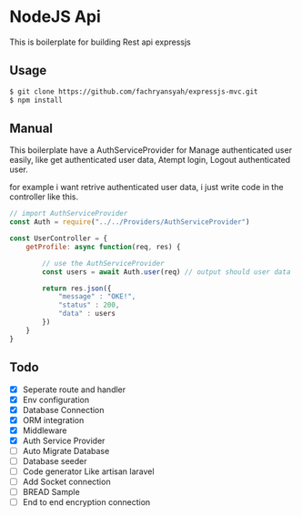 # NodeJS Api
This is boilerplate for building Rest api expressjs

## Usage
``` bash
$ git clone https://github.com/fachryansyah/expressjs-mvc.git
$ npm install
```

## Manual
This boilerplate have a AuthServiceProvider for Manage authenticated user easily, like get authenticated user data, Atempt login, Logout authenticated user.

for example i want retrive authenticated user data, i just write code in the controller like this.
``` JavaScript
// import AuthServiceProvider
const Auth = require("../../Providers/AuthServiceProvider")

const UserController = {
    getProfile: async function(req, res) {

        // use the AuthServiceProvider
        const users = await Auth.user(req) // output should user data

        return res.json({
            "message" : "OKE!",
            "status" : 200,
            "data" : users
        })
    }
}
```

## Todo
- [x] Seperate route and handler
- [x] Env configuration
- [x] Database Connection
- [x] ORM integration
- [x] Middleware
- [x] Auth Service Provider
- [ ] Auto Migrate Database
- [ ] Database seeder
- [ ] Code generator Like artisan laravel
- [ ] Add Socket connection
- [ ] BREAD Sample
- [ ] End to end encryption connection
